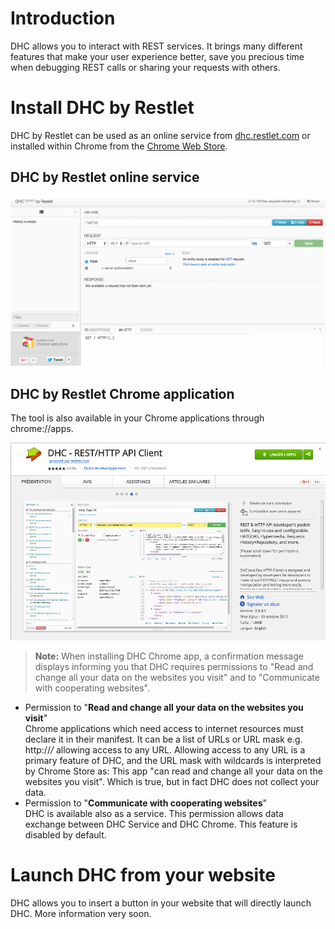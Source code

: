 # Introduction

DHC allows you to interact with REST services. It brings many different features that make your user experience better, save you precious time when debugging REST calls or sharing your requests with others.

# Install DHC by Restlet

DHC by Restlet can be used as an online service from <a href="https://dhc.restlet.com/" target="_blank">dhc.restlet.com</a> or installed within Chrome from the <a href="https://chrome.google.com/webstore/detail/dhc-resthttp-api-client/aejoelaoggembcahagimdiliamlcdmfm" target="_blank">Chrome Web Store</a>.

## DHC by Restlet online service

![DHC online service](images/dhc-online-service.jpg "DHC online service")

## DHC by Restlet Chrome application

The tool is also available in your Chrome applications through chrome://apps.

![DHC Chrome app](images/dhc-chrome-app.jpg "DHC Chrome app")

>**Note:** When installing DHC Chrome app, a confirmation message displays informing you that DHC requires permissions to "Read and change all your data on the websites you visit" and to "Communicate with cooperating websites".
- Permission to "**Read and change all your data on the websites you visit**"  
Chrome applications which need access to internet resources must declare it in their manifest. It can be a list of URLs or URL mask e.g. http://*/* allowing access to any URL. Allowing access to any URL is a primary feature of DHC, and the URL mask with wildcards is interpreted by Chrome Store as: This app "can read and change all your data on the websites you visit". Which is true, but in fact DHC does not collect your data.
- Permission to "**Communicate with cooperating websites**"  
DHC is available also as a service. This permission allows data exchange between DHC Service and DHC Chrome. This feature is disabled by default.

# Launch DHC from your website

DHC allows you to insert a button in your website that will directly launch DHC. More information very soon.
